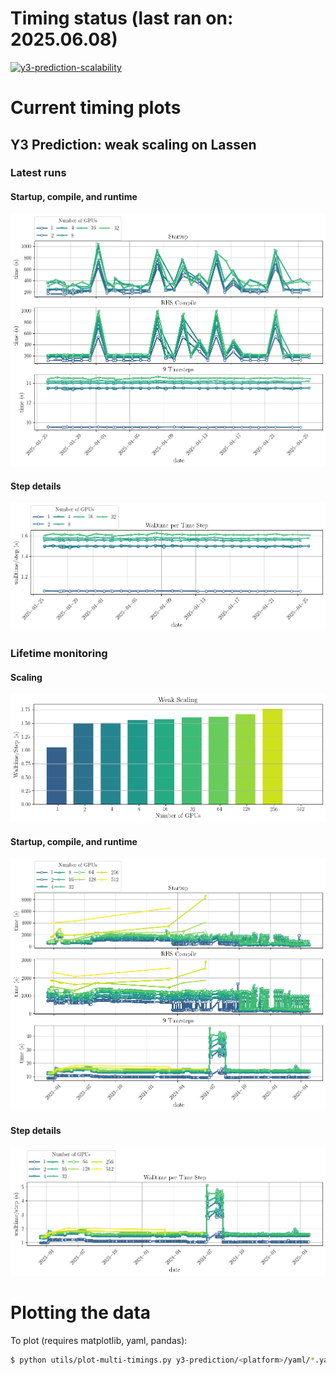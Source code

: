 # Timing status (last ran on: 2025.06.08)

[![y3-prediction-scalability](https://github.com/illinois-ceesd/timing/actions/workflows/y3-prediction-scalability.yaml/badge.svg)](https://github.com/illinois-ceesd/timing/actions/workflows/y3-prediction-scalability.yaml)

# Current timing plots

## Y3 Prediction: weak scaling on Lassen

### Latest runs
#### Startup, compile, and runtime

![Y3Prediction-scalability-full](plots/y3-prediction-scalability-recent.png)

#### Step details

![Y3Prediction-scalability-step](plots/y3-prediction-scalability-step-recent.png)

### Lifetime monitoring

#### Scaling

![Y3Prediction-weak-scaling](plots/weak_scaling_y3-prediction-scalability-step-full.png)


#### Startup, compile, and runtime

![Y3Prediction-scalability-full](plots/y3-prediction-scalability-full.png)

#### Step details

![Y3Prediction-scalability-step](plots/y3-prediction-scalability-step-full.png)


# Plotting the data

To plot (requires matplotlib, yaml, pandas):
```bash
$ python utils/plot-multi-timings.py y3-prediction/<platform>/yaml/*.yaml
```
